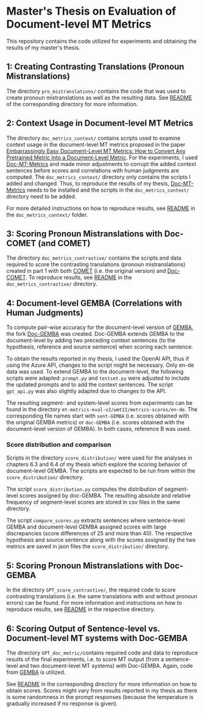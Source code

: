# Master's Thesis on Evaluation of Document-level MT Metrics

This repository contains the code utilized for experiments and obtaining the results of my master's thesis.

## 1: Creating Contrasting Translations (Pronoun Mistranslations)
The directory ```pro_mistranslations/``` contains the code that was used to create pronoun mistranslations as well as the resulting data. See [README](https://github.com/naomiblkr/doc-mt-metrics-eval/blob/main/pro_mistranslations/README.md) of the corresponding directory for more information.

## 2: Context Usage in Document-level MT Metrics

The directory ```doc_metrics_context/``` contains scripts used to examine context usage in the document-level MT metrics proposed in the paper
[Embarrassingly Easy Document-Level MT Metrics: How to Convert Any Pretrained Metric Into a Document-Level Metric](https://statmt.org/wmt22/pdf/2022.wmt-1.6.pdf). For the experiments, I used [Doc-MT-Metrics](https://github.com/amazon-science/doc-mt-metrics) and made minor adjustments to corrupt the added context sentences before scores and correlations with human judgments are computed. The ```doc_metrics_context/``` directory only contains the scripts I added and changed. Thus, to reproduce the results of my thesis, [Doc-MT-Metrics](https://github.com/amazon-science/doc-mt-metrics) needs to be installed and the scripts in the ```doc_metrics_context/``` directory need to be added.

For more detailed instructions on how to reproduce results, see [README](https://github.com/naomiblkr/doc-mt-metrics-eval/blob/main/doc_metrics_context/README.md) in the ```doc_metrics_context/``` folder.

## 3: Scoring Pronoun Mistranslations with Doc-COMET (and COMET)
The directory ```doc_metrics_contrastive/``` contains the scripts and data required to score the contrasting translations (pronoun mistranslations) created in part 1 with both [COMET](https://github.com/Unbabel/COMET) (i.e. the original version) and [Doc-COMET](https://github.com/amazon-science/doc-mt-metrics/tree/main/COMET). To reproduce results, see [README](https://github.com/naomiblkr/doc-mt-metrics-eval/blob/main/doc_comet_contrastive/README.md) in the ```doc_metrics_contrastive/``` directory.

## 4: Document-level GEMBA (Correlations with Human Judgments)

To compute pair-wise accuracy for the document-level version of [GEMBA](https://github.com/MicrosoftTranslator/GEMBA), the fork [Doc-GEMBA](https://github.com/naomiblkr/Doc-GEMBA) was created. Doc-GEMBA extends GEMBA to the document-level by adding two preceding context sentences (to the hypothesis, reference and source sentence) when scoring each sentence.

To obtain the results reported in my thesis, I used the OpenAI API, thus if using the Azure API,
changes to the script might be necessary. Only en-de data was used. To extend GEMBA to the document-level, the following scripts were adapted: ```prompt.py``` and ```testset.py``` were adjusted to include the updated prompts and to add the context sentences. The script ```gpt_api.py``` was also slightly adapted due to changes to the API.

The resulting segment- and system-level scores from experiments can be found in the directory ```mt-metrics-eval-v2/wmt22/metrics-scores/en-de```. The corresponding file names start with ```sent-GEMBA``` (i.e. scores obtained with the original GEMBA metrics) or ```doc-GEMBA``` (i.e. scores obtained with the document-level version of GEMBA). In both cases, reference B was used. 

### Score distribution and comparison

Scripts in the directory ```score_distribution/``` were used for the analyses in chapters 6.3 and 6.4 of my thesis which explore the scoring behavior of document-level GEMBA. The scripts are expected to be run from within the ```score_distribution/``` directory.

The script ```score_distribution.py``` computes the distribution of segment-level scores assigned by doc-GEMBA. The resulting absolute and relative frequency of segment-level scores are stored in csv files in the same directory.

The script ```compare_scores.py``` extracts sentences where sentence-level GEMBA and document-level GEMBA assigned scores with large discrepancies (score differences of 25 and more than 40). The respective hypothesis and source sentence along with the scores assigned by the two metrics are saved in json files the ```score_distribution/``` directory.

## 5: Scoring Pronoun Mistranslations with Doc-GEMBA

In the directory ```GPT_score_contrastive/```, the required code to score contrasting translations (i.e. the same translations with and without pronoun errors) can be found. For more information and instructions on how to reproduce results, see [README](https://github.com/naomiblkr/doc-mt-metrics-eval/blob/main/GPT_score_contrastive/README.md) in the respective directory.

## 6: Scoring Output of Sentence-level vs. Document-level MT systems with Doc-GEMBA

The directory ```GPT_doc_metric/```contains required code and data to reproduce results of the final experiments, i.e. to score MT output (from a sentence-level and two document-level MT systems) with Doc-GEMBA. Again, code from [GEMBA](https://github.com/MicrosoftTranslator/GEMBA) is utilized.

See [README](https://github.com/naomiblkr/doc-mt-metrics-eval/blob/main/GPT_doc_metric/README.md) in the corresponding directory for more information on how to obtain scores. Scores might vary from results reported in my thesis as there is some randomness in the prompt responses (because the temperature is gradually increased if no response is given).